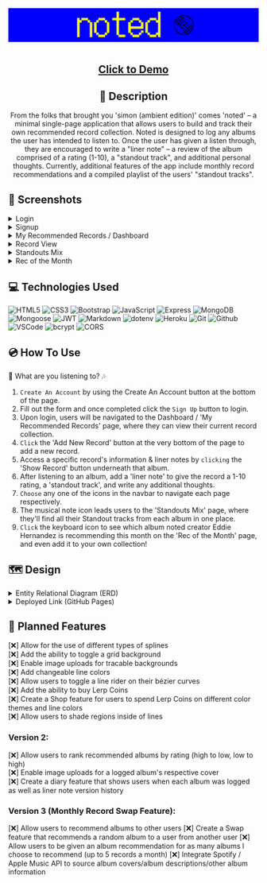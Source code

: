 <div align="center">
<img src="./images/noted-header.png">
</div>

#

<div align="center">

## <a href="https://noted.world/">Click to Demo</a>

## :pencil: Description

<p>From the folks that brought you 'simon (ambient edition)' comes 'noted' – a minimal single-page application that allows users to build and track their own recommended record collection. Noted is designed to log any albums the user has intended to listen to. Once the user has given a listen through, they are encouraged to write a "liner note" – a review of the album comprised of a rating (1-10), a "standout track", and additional personal thoughts. Currently, additional features of the app include monthly record recommendations and a compiled playlist of the users' "standout tracks".</p>

</div>

 <div id="document" align="left">
  
  ## :camera_flash: Screenshots
  
  <details><summary>Login</summary><img src="./images/noted-login.png"></img></details>

  <details><summary>Signup</summary><img src="./images/noted-sign-up.png"></img></details>

  <details><summary>My Recommended Records / Dashboard</summary><img src="./images/noted-index-records.png"></img></details>

  <details><summary>Record View</summary><img src="./images/noted-show-create-update-delete.png"></img></details>

  <details><summary>Standouts Mix</summary><img src="./images/noted-mix.png"></img></details>

  <details><summary>Rec of the Month</summary><img src="./images/noted-monthly-rec.png"></img></details>

## :computer: Technologies Used

![HTML5](https://img.shields.io/badge/-HTML5-05122A?style=flat&logo=html5)
![CSS3](https://img.shields.io/badge/-CSS-05122A?style=flat&logo=css3)
![Bootstrap](https://img.shields.io/badge/-bootstrap-05122A?style=flat&logo=bootstrap)
![JavaScript](https://img.shields.io/badge/-JavaScript-05122A?style=flat&logo=javascript)
![Express](https://img.shields.io/badge/-Express-05122A?style=flat&logo=express)
![MongoDB](https://img.shields.io/badge/-MongoDB-05122A?style=flat&logo=mongodb)
![Mongoose](https://img.shields.io/badge/-mongoose-05122A?style=flat&logo=mongoose)
![JWT](https://img.shields.io/badge/-JSON_Web_Token-05122A?style=flat&logo=jsonwebtokens)
![Markdown](https://img.shields.io/badge/-Markdown-05122A?style=flat&logo=markdown)
![dotenv](https://img.shields.io/badge/-dotenv-05122A?style=flat&logo=dotenv)
![Heroku](https://img.shields.io/badge/-Heroku-05122A?style=flat&logo=heroku)
![Git](https://img.shields.io/badge/-Git-05122A?style=flat&logo=git)
![Github](https://img.shields.io/badge/-GitHub-05122A?style=flat&logo=github)
![VSCode](https://img.shields.io/badge/-VS_Code-05122A?style=flat&logo=visualstudio)
![bcrypt](https://img.shields.io/badge/-bcrypt-05122A?style=flat&logo=bcrypt)
![CORS](https://img.shields.io/badge/-CORS-05122A?style=flat&logo=CORS)

## :cd: How To Use

🎵 What are you listening to? 🎶

1. `Create An Account` by using the Create An Account button at the bottom of the page.
2. Fill out the form and once completed click the `Sign Up` button to login.
3. Upon login, users will be navigated to the Dashboard / 'My Recommended Records' page, where they can view their current record collection.
4. `Click` the 'Add New Record' button at the very bottom of the page to add a new record.
5. Access a specific record's information & liner notes by `clicking` the 'Show Record' button underneath that album.
6. After listening to an album, add a 'liner note' to give the record a 1-10 rating, a 'standout track', and write any additional thoughts.
7. `Choose` any one of the icons in the navbar to navigate each page respectively.
8. The musical note icon leads users to the 'Standouts Mix' page, where they'll find all their Standout tracks from each album in one place.
9. `Click` the keyboard icon to see which album noted creator Eddie Hernandez is recommending this month on the 'Rec of the Month' page, and even add it to your own collection!

## :world_map: Design

<details closed>
    <summary>Entity Relational Diagram (ERD)</summary>
  <img src="./images/erd-diagram.png"></img>
</details>

<details closed>
  <summary> Deployed Link (GitHub Pages) </summary>
  <a href="https://noted.world/"
    > Noted Website</a>
</details>

## :rotating_light: Planned Features

[:x:] Allow for the use of different types of splines<br>
[:x:] Add the ability to toggle a grid background<br>
[:x:] Enable image uploads for tracable backgrounds<br>
[:x:] Add changeable line colors<br>
[:x:] Allow users to toggle a line rider on their bézier curves<br>
[:x:] Add the ability to buy Lerp Coins<br>
[:x:] Create a Shop feature for users to spend Lerp Coins on different color themes and line colors<br>
[:x:] Allow users to shade regions inside of lines<br>

### Version 2:
[:x:] Allow users to rank recommended albums by rating (high to low, low to high)<br>
[:x:] Enable image uploads for a logged album's respective cover<br>
[:x:] Create a diary feature that shows users when each album was logged as well as liner note version history

### Version 3 (Monthly Record Swap Feature):
[:x:] Allow users to recommend albums to other users
[:x:] Create a Swap feature that recommends a random album to a user from another user
[:x:] Allow users to be given an album recommendation for as many albums I choose to recommend (up to 5 records a month)
[:x:] Integrate Spotify / Apple Music API to source album covers/album descriptions/other album information
